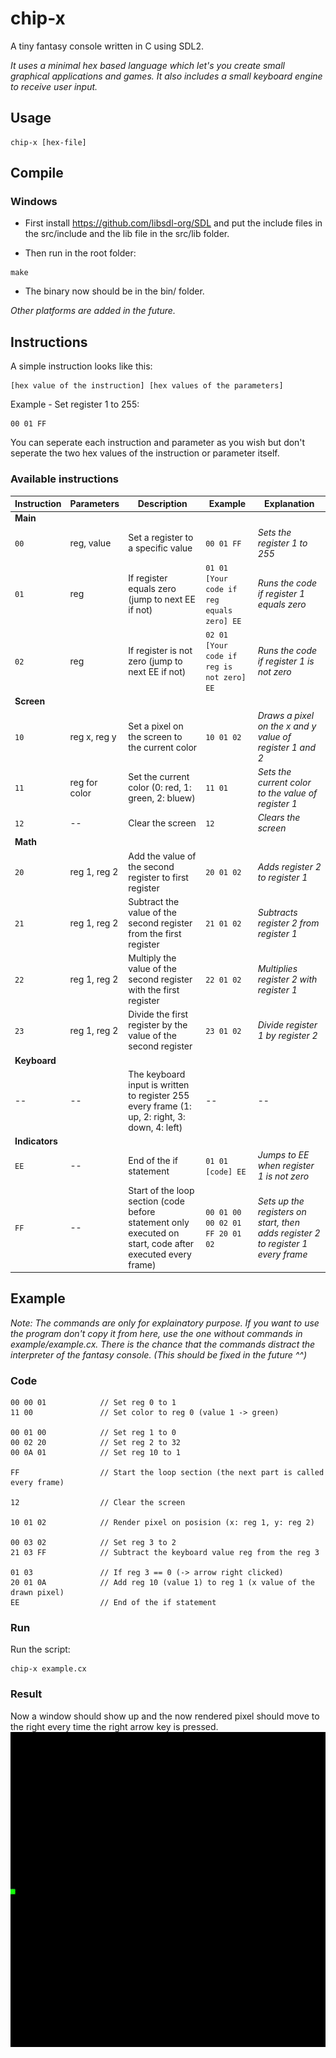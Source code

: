 # chip-x
A tiny fantasy console written in C using SDL2.

*It uses a minimal hex based language which let's you create small graphical applications and games.
It also includes a small keyboard engine to receive user input.*

## Usage
```
chip-x [hex-file]
```

## Compile
### Windows
- First install https://github.com/libsdl-org/SDL and put the include files in the src/include and the lib file in the src/lib folder.

- Then run in the root folder:
```
make
```

- The binary now should be in the bin/ folder.

*Other platforms are added in the future.*

## Instructions
A simple instruction looks like this:
```
[hex value of the instruction] [hex values of the parameters]
```
Example - Set register 1 to 255:
```
00 01 FF
```
You can seperate each instruction and parameter as you wish but don't seperate the two hex values of the instruction or parameter itself.
### Available instructions
|Instruction|Parameters|Description|Example|Explanation|
|-----------|----------|-----------|-------|-----------|
|**Main**|
|`00`|reg, value|Set a register to a specific value|`00 01 FF`|*Sets the register 1 to 255*|
|`01`|reg|If register equals zero (jump to next EE if not)|`01 01 [Your code if reg equals zero] EE`|*Runs the code if register 1 equals zero*|
|`02`|reg|If register is not zero (jump to next EE if not)|`02 01 [Your code if reg is not zero] EE`|*Runs the code if register 1 is not zero*|
|**Screen**|
|`10`|reg x, reg y|Set a pixel on the screen to the current color|`10 01 02`|*Draws a pixel on the x and y value of register 1 and 2*|
|`11`|reg for color|Set the current color (0: red, 1: green, 2: bluew)|`11 01`|*Sets the current color to the value of register 1*|
|`12`|--|Clear the screen|`12`|*Clears the screen*|
|**Math**|
|`20`|reg 1, reg 2|Add the value of the second register to first register|`20 01 02`|*Adds register 2 to register 1*|
|`21`|reg 1, reg 2|Subtract the value of the second register from the first register|`21 01 02`|*Subtracts register 2 from register 1*|
|`22`|reg 1, reg 2|Multiply the value of the second register with the first register|`22 01 02`|*Multiplies register 2 with register 1*|
|`23`|reg 1, reg 2|Divide the first register by the value of the second register|`23 01 02`|*Divide register 1 by register 2*|
|**Keyboard**|
|--|--|The keyboard input is written to register 255 every frame (1: up, 2: right, 3: down, 4: left)|--|--|
|**Indicators**|
|`EE`|--|End of the if statement|`01 01 [code] EE`|*Jumps to EE when register 1 is not zero*|
|`FF`|--|Start of the loop section (code before statement only executed on start, code after executed every frame)|`00 01 00 00 02 01 FF 20 01 02`|*Sets up the registers on start, then adds register 2 to register 1 every frame*|

## Example
*Note: The commands are only for explainatory purpose. If you want to use the program don't copy it from here, use the one without commands in example/example.cx. There is the chance that the commands distract the interpreter of the fantasy console. (This should be fixed in the future ^^)*
### Code
```
00 00 01            // Set reg 0 to 1
11 00               // Set color to reg 0 (value 1 -> green)

00 01 00            // Set reg 1 to 0
00 02 20            // Set reg 2 to 32
00 0A 01            // Set reg 10 to 1

FF                  // Start the loop section (the next part is called every frame)

12                  // Clear the screen

10 01 02            // Render pixel on posision (x: reg 1, y: reg 2)

00 03 02            // Set reg 3 to 2
21 03 FF            // Subtract the keyboard value reg from the reg 3

01 03               // If reg 3 == 0 (-> arrow right clicked)
20 01 0A            // Add reg 10 (value 1) to reg 1 (x value of the drawn pixel)
EE                  // End of the if statement
```
### Run
Run the script:
```
chip-x example.cx
```
### Result
Now a window should show up and the now rendered pixel should move to the right every time the right arrow key is pressed.
![Alt Text](https://github.com/Flederossi/chip-x/blob/main/example/result.gif)
